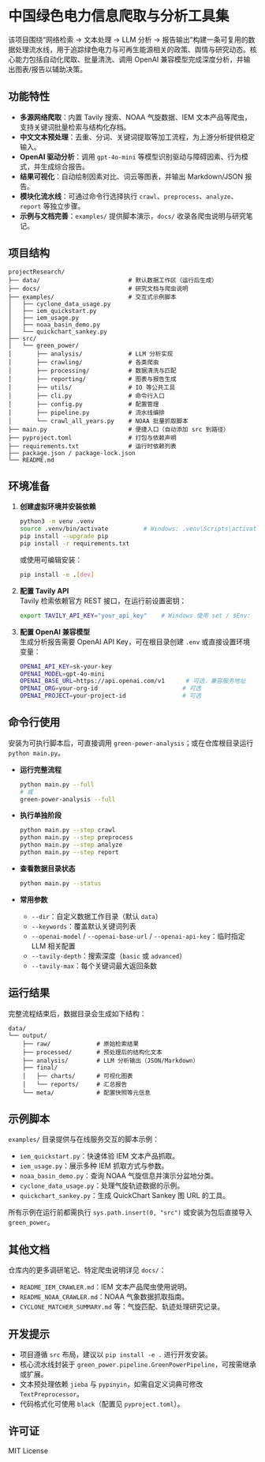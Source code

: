 # 中国绿色电力信息爬取与分析工具集

该项目围绕“网络检索 → 文本处理 → LLM 分析 → 报告输出”构建一条可复用的数据处理流水线，用于追踪绿色电力与可再生能源相关的政策、舆情与研究动态。核心能力包括自动化爬取、批量清洗、调用 OpenAI 兼容模型完成深度分析，并输出图表/报告以辅助决策。

## 功能特性
- **多源网络爬取**：内置 Tavily 搜索、NOAA 气旋数据、IEM 文本产品等爬虫，支持关键词批量检索与结构化存档。
- **中文文本预处理**：去重、分词、关键词提取等加工流程，为上游分析提供稳定输入。
- **OpenAI 驱动分析**：调用 `gpt-4o-mini` 等模型识别驱动与障碍因素、行为模式，并生成综合报告。
- **结果可视化**：自动绘制因素对比、词云等图表，并输出 Markdown/JSON 报告。
- **模块化流水线**：可通过命令行选择执行 `crawl`、`preprocess`、`analyze`、`report` 等独立步骤。
- **示例与文档完善**：`examples/` 提供脚本演示，`docs/` 收录各爬虫说明与研究笔记。

## 项目结构
```
projectResearch/
├── data/                         # 默认数据工作区（运行后生成）
├── docs/                         # 研究文档与爬虫说明
├── examples/                     # 交互式示例脚本
│   ├── cyclone_data_usage.py
│   ├── iem_quickstart.py
│   ├── iem_usage.py
│   ├── noaa_basin_demo.py
│   └── quickchart_sankey.py
├── src/
│   └── green_power/
│       ├── analysis/             # LLM 分析实现
│       ├── crawling/             # 各类爬虫
│       ├── processing/           # 数据清洗与匹配
│       ├── reporting/            # 图表与报告生成
│       ├── utils/                # IO 等公共工具
│       ├── cli.py                # 命令行入口
│       ├── config.py             # 配置管理
│       ├── pipeline.py           # 流水线编排
│       └── crawl_all_years.py    # NOAA 批量抓取脚本
├── main.py                       # 便捷入口（自动添加 src 到路径）
├── pyproject.toml                # 打包与依赖声明
├── requirements.txt              # 运行时依赖列表
├── package.json / package-lock.json
└── README.md
```

## 环境准备
1. **创建虚拟环境并安装依赖**
   ```bash
   python3 -m venv .venv
   source .venv/bin/activate          # Windows: .venv\Scripts\activate
   pip install --upgrade pip
   pip install -r requirements.txt
   ```
   或使用可编辑安装：
   ```bash
   pip install -e .[dev]
   ```

2. **配置 Tavily API**  
   Tavily 检索依赖官方 REST 接口，在运行前设置密钥：
   ```bash
   export TAVILY_API_KEY="your_api_key"    # Windows 使用 set / $Env:
   ```

3. **配置 OpenAI 兼容模型**  
   生成分析报告需要 OpenAI API Key，可在根目录创建 `.env` 或直接设置环境变量：
   ```bash
   OPENAI_API_KEY=sk-your-key
   OPENAI_MODEL=gpt-4o-mini
   OPENAI_BASE_URL=https://api.openai.com/v1      # 可选，兼容服务地址
   OPENAI_ORG=your-org-id                        # 可选
   OPENAI_PROJECT=your-project-id                # 可选
   ```

## 命令行使用
安装为可执行脚本后，可直接调用 `green-power-analysis`；或在仓库根目录运行 `python main.py`。

- **运行完整流程**
  ```bash
  python main.py --full
  # 或
  green-power-analysis --full
  ```

- **执行单独阶段**
  ```bash
  python main.py --step crawl
  python main.py --step preprocess
  python main.py --step analyze
  python main.py --step report
  ```

- **查看数据目录状态**
  ```bash
  python main.py --status
  ```

- **常用参数**
  - `--dir`：自定义数据工作目录（默认 `data`）
  - `--keywords`：覆盖默认关键词列表
  - `--openai-model` / `--openai-base-url` / `--openai-api-key`：临时指定 LLM 相关配置
  - `--tavily-depth`：搜索深度（`basic` 或 `advanced`）
  - `--tavily-max`：每个关键词最大返回条数

## 运行结果
完整流程结束后，数据目录会生成如下结构：
```
data/
└── output/
    ├── raw/             # 原始检索结果
    ├── processed/       # 预处理后的结构化文本
    ├── analysis/        # LLM 分析输出（JSON/Markdown）
    ├── final/
    │   ├── charts/      # 可视化图表
    │   └── reports/     # 汇总报告
    └── meta/            # 配置快照等元信息
```

## 示例脚本
`examples/` 目录提供与在线服务交互的脚本示例：
- `iem_quickstart.py`：快速体验 IEM 文本产品抓取。
- `iem_usage.py`：展示多种 IEM 抓取方式与参数。
- `noaa_basin_demo.py`：查询 NOAA 气旋信息并演示分盆地分类。
- `cyclone_data_usage.py`：处理气旋轨迹数据的示例。
- `quickchart_sankey.py`：生成 QuickChart Sankey 图 URL 的工具。

所有示例在运行前都需执行 `sys.path.insert(0, "src")` 或安装为包后直接导入 `green_power`。

## 其他文档
仓库内的更多调研笔记、特定爬虫说明详见 `docs/`：
- `README_IEM_CRAWLER.md`：IEM 文本产品爬虫使用说明。
- `README_NOAA_CRAWLER.md`：NOAA 气象数据抓取指南。
- `CYCLONE_MATCHER_SUMMARY.md` 等：气旋匹配、轨迹处理研究记录。

## 开发提示
- 项目遵循 `src` 布局，建议以 `pip install -e .` 进行开发安装。
- 核心流水线封装于 `green_power.pipeline.GreenPowerPipeline`，可按需继承或扩展。
- 文本预处理依赖 `jieba` 与 `pypinyin`，如需自定义词典可修改 `TextPreprocessor`。
- 代码格式化可使用 `black`（配置见 `pyproject.toml`）。

## 许可证
MIT License

